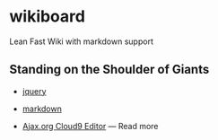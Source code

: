 wikiboard
=========

Lean Fast Wiki with markdown support


Standing on the Shoulder of Giants 
----------------------------------

* [jquery][]
* [markdown][]

* [Ajax.org Cloud9 Editor][ace] — Read more

[jquery]: http://jquery.org/
[markdown]: https://github.com/coreyti/showdown/
[ace]: http://ace.ajax.org
